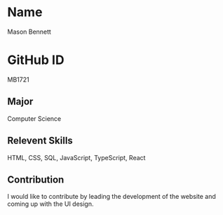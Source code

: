 # Name
Mason Bennett

# GitHub ID
MB1721

## Major 
Computer Science

## Relevent Skills
HTML, CSS, SQL, JavaScript, TypeScript, React

## Contribution
I would like to contribute by leading the development of the website and coming up with the UI design.